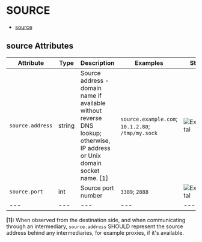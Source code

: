 
<!--- Hugo front matter used to generate the website version of this page:
--->

# SOURCE

- [source](#source)


## source Attributes

| Attribute  | Type | Description  | Examples  | Stability |
|---|---|---|---|---|
| `source.address` |  string | Source address - domain name if available without reverse DNS lookup; otherwise, IP address or Unix domain socket name. [1] | `source.example.com`; `10.1.2.80`; `/tmp/my.sock` | ![Experimental](https://img.shields.io/badge/-experimental-blue) |
| `source.port` |  int | Source port number  | `3389`; `2888` | ![Experimental](https://img.shields.io/badge/-experimental-blue) |
|---|---|---|---|---|

**[1]:** When observed from the destination side, and when communicating through an intermediary, `source.address` SHOULD represent the source address behind any intermediaries, for example proxies, if it's available.


